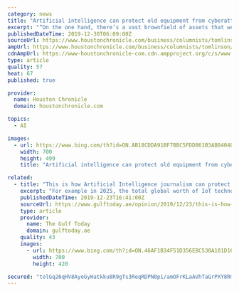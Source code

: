 ```yaml
---
category: news
title: "Artificial intelligence can protect old equipment from cyberattack"
excerpt: "“On the one hand, there’s a vast brownfield of assets that were never designed with security in mind,” he told me on the sidelines of Time Machine 2019, an artificial intelligence conference. “On the other hand, the energy vertical is undergoing a massive transformation with the introduction of renewables through digitalization and ..."
publishedDateTime: 2019-12-30T06:09:00Z
sourceUrl: https://www.houstonchronicle.com/business/columnists/tomlinson/article/Artificial-intelligence-can-protect-old-equipment-14927727.php
ampUrl: https://www.houstonchronicle.com/business/columnists/tomlinson/amp/Artificial-intelligence-can-protect-old-equipment-14927727.php
cdnAmpUrl: https://www-houstonchronicle-com.cdn.ampproject.org/c/s/www.houstonchronicle.com/business/columnists/tomlinson/amp/Artificial-intelligence-can-protect-old-equipment-14927727.php
type: article
quality: 57
heat: 67
published: true

provider:
  name: Houston Chronicle
  domain: houstonchronicle.com

topics:
  - AI

images:
  - url: https://www.bing.com/th?id=ON.AB18CDDA91BF7BBC5FDD861B3AB04040
    width: 700
    height: 499
    title: "Artificial intelligence can protect old equipment from cyberattack"

related:
  - title: "This is how Artificial Intelligence journalism can protect media against global cyber threats"
    excerpt: "For example in 2025, the total global worth of IoT technology could be as much as $6.2 trillion— most of that value is from devices in health care ($2.5 trillion) and manufacturing ($2.3 ... This maximises the role of the Artificial Intelligence Journalism, as the AI Journalism can contribute strongly to addressing the cyber security threats ..."
    publishedDateTime: 2019-12-23T16:41:00Z
    sourceUrl: https://www.gulftoday.ae/opinion/2019/12/23/this-is-how-artificial-intelligence-journalism-can-protect-media-against-global-cyber-threats
    type: article
    provider:
      name: The Gulf Today
      domain: gulftoday.ae
    quality: 43
    images:
      - url: https://www.bing.com/th?id=ON.46AF1B34F51D356EBC538A101D16FFB5
        width: 700
        height: 420

secured: "tolGq26qHV8AyeGyHatkku8R9gTs3ReqRDPN0pi/amOFrKLaAVhTaGrPXY8Rm+PoI1XsROA66TVf9A6iTD3heL08XjScVyioDuwMl9m+aq0Xw8LEaZeBoTQQz59IzX4mcgV3wgTvGyQxPUDCK+haLfrJ7HFgMFDcGqah3M6rfA6M7zwK4IZbARskFxfhnxQqzGonMMR3ZtEw5Pxog5OKvX3MIJB82LW+iWrkj6uT21u+SBNtxHhWtgIbs6q2hvTwNS+RYOLYwiX3LJVdaYtvXQ==;/psZiEiTdtWV0GBV0SCpYQ=="
---
```


